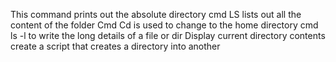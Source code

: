 This command prints out the absolute directory
cmd LS lists out all the content of the folder
Cmd Cd is used to change to the home directory
cmd ls -l to write the long details of a file or dir
Display current directory contents
create a script that creates a directory into another
